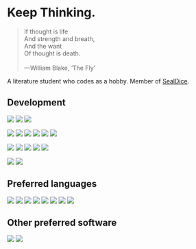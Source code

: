 # Keep Thinking.

<blockquote>
  If thought is life <br/>
  And strength and breath, <br/>
  And the want <br/>
  Of thought is death. <br/>
  <br/>
  —William Blake, ‘The Fly’
</blockquote>

A literature student who codes as a hobby. Member of [SealDice](https://github.com/sealdice/sealdice-core).

## Development

<p>
  <img src="https://img.shields.io/badge/Windows%2011-%230079d5.svg?style=for-the-badge&logo=Windows%2011&logoColor=white" />
  <img src="https://img.shields.io/badge/mac%20os-000000?style=for-the-badge&logo=macos&logoColor=F0F0F0" />
  <a href="https://ubuntu.com"><img src="https://img.shields.io/badge/Ubuntu-E95420?style=for-the-badge&logo=ubuntu&logoColor=white" /></a>
</p>

<p>
  <a href="https://www.jetbrains.com/clion" target="_blank"><img src="https://img.shields.io/badge/CLion-black?style=for-the-badge&logo=clion&logoColor=white&labelColor=088484" /></a>
  <a href="https://www.jetbrains.com/go" target="_blank"><img src="https://img.shields.io/badge/GoLand-0f0f0f?&style=for-the-badge&logo=goland&logoColor=white&labelColor=6b57ff" /></a>
  <a href="https://www.jetbrains.com/idea" target="_blank"><img src="https://img.shields.io/badge/IntelliJ%20IDEA-000000.svg?style=for-the-badge&logo=intellij-idea&logoColor=white&labelColor=0047fd" /></a>
  <a href="https://www.jetbrains.com/rider" target="_blank"><img src="https://img.shields.io/badge/Rider-000000.svg?style=for-the-badge&logo=Rider&logoColor=white&color=black&labelColor=crimson" /></a>
  <a href="https://code.visualstudio.com" target="_blank"><img src="https://img.shields.io/badge/VS%20Code-0078d7.svg?style=for-the-badge&logo=visual-studio-code&logoColor=white" /></a>
  <a href="https://neovim.io" target="_blank"><img src="https://img.shields.io/badge/Neovim-%2311AB00.svg?style=for-the-badge&logo=neovim&logoColor=white" /></a>
</p>

<p>
  <a href="https://clang.llvm.org"><img src="https://img.shields.io/badge/Clang-gray.svg?style=for-the-badge&logo=llvm&logoColor=white" /></a>
  <a href="https://cmake.org"><img src="https://img.shields.io/badge/CMake-%23008FBA.svg?style=for-the-badge&logo=cmake&logoColor=white" /></a>
  <a href="https://v2.tauri.app"><img src="https://img.shields.io/badge/tauri-%2324C8DB.svg?style=for-the-badge&logo=tauri&logoColor=%23FFFFFF" /></a>
  <a href="https://wails.io"><img src="https://img.shields.io/badge/Wails-%23df0000?style=for-the-badge&logo=wails&logoColor=white" /></a>
  <a href="https://svelte.dev"><img src="https://img.shields.io/badge/svelte-%23f1413d.svg?style=for-the-badge&logo=svelte&logoColor=white" /></a>
</p>

<p>
  <a href="https://github.com/microsoft/terminal"><img src="https://img.shields.io/badge/Windows%20Terminal-%234D4D4D.svg?style=for-the-badge&logo=windows-terminal&logoColor=white" /></a>
  <a href="https://iterm2.com"><img src="https://img.shields.io/badge/iTerm2-black.svg?style=for-the-badge&logo=iterm2&logoColor=white" /></a>
</p>

## Preferred languages

<p>
  <a href="https://go.dev" target="_blank"><img src="https://img.shields.io/badge/go-%2300ADD8.svg?style=for-the-badge&logo=go&logoColor=white" /></a>
  <a href="https://rust-lang.org" target="_blank"><img src="https://img.shields.io/badge/rust-%23000000.svg?&style=for-the-badge&logo=rust&logoColor=white" /></a>
  <a href="https://dotnet.microsoft.com/en-us/languages/csharp" target="_blank"><img src="https://img.shields.io/badge/c%23-%23512BD4.svg?style=for-the-badge&logo=csharp&logoColor=white" /></a>
  <a href="https://www.java.com"><img src="https://img.shields.io/badge/java-%23ED8B00.svg?style=for-the-badge&logo=openjdk&logoColor=white" /></a>
  <img src="https://img.shields.io/badge/c++-%2300599C.svg?style=for-the-badge&logo=c%2B%2B&logoColor=white" />
  <img src="https://img.shields.io/badge/c-%2300599C.svg?style=for-the-badge&logo=c&logoColor=white" />
  <a href="https://ziglang.org"><img src="https://img.shields.io/badge/Zig-%23F7A41D.svg?style=for-the-badge&logo=zig&logoColor=white" /></a>
  <a href="https://github.com/powershell/powershell"><img src="https://img.shields.io/badge/PowerShell-%235391FE.svg?style=for-the-badge&logo=powershell&logoColor=white" /></a>
</p>

## Other preferred software

<p>
  <a href="https://zen-browser.app" target="_blank"><img src="https://img.shields.io/badge/Zen%20Browser-F76F53?style=for-the-badge&logo=zen&logoColor=white" /></a>
  <a href="https://typst.app" target="_blank"><img src="https://img.shields.io/badge/typst-239DAD.svg?style=for-the-badge&logo=typst&logoColor=white" /></a>
</p>
